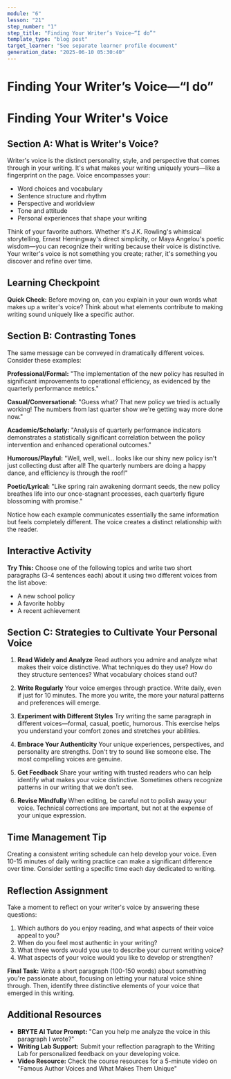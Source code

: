 ```yaml
---
module: "6"
lesson: "21"
step_number: "1"
step_title: "Finding Your Writer’s Voice—“I do”"
template_type: "blog post"
target_learner: "See separate learner profile document"
generation_date: "2025-06-10 05:30:40"
---
```


# Finding Your Writer’s Voice—“I do”

# Finding Your Writer's Voice

## Section A: What is Writer's Voice?

Writer's voice is the distinct personality, style, and perspective that comes through in your writing. It's what makes your writing uniquely yours—like a fingerprint on the page. Voice encompasses your:

- Word choices and vocabulary
- Sentence structure and rhythm
- Perspective and worldview
- Tone and attitude
- Personal experiences that shape your writing

Think of your favorite authors. Whether it's J.K. Rowling's whimsical storytelling, Ernest Hemingway's direct simplicity, or Maya Angelou's poetic wisdom—you can recognize their writing because their voice is distinctive. Your writer's voice is not something you create; rather, it's something you discover and refine over time.

## Learning Checkpoint
**Quick Check:** Before moving on, can you explain in your own words what makes up a writer's voice? Think about what elements contribute to making writing sound uniquely like a specific author.

## Section B: Contrasting Tones

The same message can be conveyed in dramatically different voices. Consider these examples:

**Professional/Formal:**
"The implementation of the new policy has resulted in significant improvements to operational efficiency, as evidenced by the quarterly performance metrics."

**Casual/Conversational:**
"Guess what? That new policy we tried is actually working! The numbers from last quarter show we're getting way more done now."

**Academic/Scholarly:**
"Analysis of quarterly performance indicators demonstrates a statistically significant correlation between the policy intervention and enhanced operational outcomes."

**Humorous/Playful:**
"Well, well, well... looks like our shiny new policy isn't just collecting dust after all! The quarterly numbers are doing a happy dance, and efficiency is through the roof!"

**Poetic/Lyrical:**
"Like spring rain awakening dormant seeds, the new policy breathes life into our once-stagnant processes, each quarterly figure blossoming with promise."

Notice how each example communicates essentially the same information but feels completely different. The voice creates a distinct relationship with the reader.

## Interactive Activity
**Try This:** Choose one of the following topics and write two short paragraphs (3-4 sentences each) about it using two different voices from the list above:
- A new school policy
- A favorite hobby
- A recent achievement

## Section C: Strategies to Cultivate Your Personal Voice

1. **Read Widely and Analyze**
   Read authors you admire and analyze what makes their voice distinctive. What techniques do they use? How do they structure sentences? What vocabulary choices stand out?

2. **Write Regularly**
   Your voice emerges through practice. Write daily, even if just for 10 minutes. The more you write, the more your natural patterns and preferences will emerge.

3. **Experiment with Different Styles**
   Try writing the same paragraph in different voices—formal, casual, poetic, humorous. This exercise helps you understand your comfort zones and stretches your abilities.

4. **Embrace Your Authenticity**
   Your unique experiences, perspectives, and personality are strengths. Don't try to sound like someone else. The most compelling voices are genuine.

5. **Get Feedback**
   Share your writing with trusted readers who can help identify what makes your voice distinctive. Sometimes others recognize patterns in our writing that we don't see.

6. **Revise Mindfully**
   When editing, be careful not to polish away your voice. Technical corrections are important, but not at the expense of your unique expression.

## Time Management Tip
Creating a consistent writing schedule can help develop your voice. Even 10-15 minutes of daily writing practice can make a significant difference over time. Consider setting a specific time each day dedicated to writing.

## Reflection Assignment

Take a moment to reflect on your writer's voice by answering these questions:

1. Which authors do you enjoy reading, and what aspects of their voice appeal to you?
2. When do you feel most authentic in your writing?
3. What three words would you use to describe your current writing voice?
4. What aspects of your voice would you like to develop or strengthen?

**Final Task:** Write a short paragraph (100-150 words) about something you're passionate about, focusing on letting your natural voice shine through. Then, identify three distinctive elements of your voice that emerged in this writing.

## Additional Resources
- **BRYTE AI Tutor Prompt:** "Can you help me analyze the voice in this paragraph I wrote?"
- **Writing Lab Support:** Submit your reflection paragraph to the Writing Lab for personalized feedback on your developing voice.
- **Video Resource:** Check the course resources for a 5-minute video on "Famous Author Voices and What Makes Them Unique"